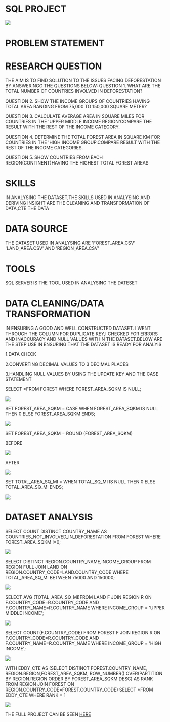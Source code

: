 # SQL PROJECT

![](https://github.com/akpanmary46/SQL1/blob/main/IMAGE%20OF%20DEFORESTATION.png)

# PROBLEM STATEMENT


# RESEARCH QUESTION
THE AIM IS TO FIND SOLUTION TO THE ISSUES FACING DEFORESTATION BY ANSWERINGG THE QUESTIONS BELOW:
QUESTION 1. WHAT ARE THE TOTAL NUMBER OF COUNTRIES INVOLVED IN DEFORESTATION?

QUESTION 2. SHOW THE INCOME GROUPS OF COUNTRIES HAVING TOTAL AREA RANGING FROM 75,000 TO 150,000 SQUARE METER?

QUESTION 3. CALCULATE AVERAGE AREA IN SQUARE MILES FOR COUNTRIES IN THE 'UPPER MIDDLE INCOME REGION'COMPARE THE RESULT WITH THE REST OF THE INCOME CATEGORY.

QUESTION 4. DETERMINE THE TOTAL FOREST AREA IN SQUARE KM FOR COUNTRIES IN THE 'HIGH INCOME'GROUP.COMPARE RESULT WITH THE REST OF THE  INCOME  CATEGORIES.

QUESTION 5. SHOW COUNTRIES FROM EACH REGION(CONTINENT)HAVING THE HIGHEST TOTAL FOREST AREAS

# SKILLS
IN ANALYSING THE DATASET,THE SKILLS USED IN ANALYSING AND DERIVING INSIGHT ARE THE CLEANING AND TRANSFORMATION OF DATA,CTE THE DATA 

# DATA SOURCE
THE DATASET USED IN ANALYSING ARE 'FOREST_AREA.CSV' 'LAND_AREA.CSV' AND 'REGION_AREA.CSV'

# TOOLS
SQL SERVER IS THE TOOL USED IN ANALYSING THE DATESET

# DATA CLEANING/DATA TRANSFORMATION
IN ENSURING A GOOD AND WELL CONSTRUCTED DATASET. I WENT THROUGH THE COLUMN FOR DUPLICATE KEY,I CHECKED FOR ERRORS AND INACCURACY AND NULL VALUES WITHIN THE DATASET.BELOW ARE THE STEP USE IN ENSURING THAT THE DATASET IS READY FOR ANALYIS 

1.DATA CHECK

2.CONVERTING DECIMAL VALUES TO 3 DECIMAL PLACES 

3.HANDLING NULL VALUES BY USING THE UPDATE KEY AND THE CASE STATEMENT

SELECT *FROM FOREST WHERE FOREST_AREA_SQKM IS NULL;

![](https://github.com/akpanmary46/SQL1/blob/main/DATA%20CLEANING%201.png)

SET FOREST_AREA_SQKM = CASE WHEN FOREST_AREA_SQKM IS NULL THEN 0
 ELSE FOREST_AREA_SQKM
 ENDS;

![](https://github.com/akpanmary46/SQL1/blob/main/CLEANING%202.png)

SET FOREST_AREA_SQKM = ROUND (FOREST_AREA_SQKM)


BEFORE

![](https://github.com/akpanmary46/SQL1/blob/main/DIRTY%20DATA%20DECIMAL.png)

AFTER

![](https://github.com/akpanmary46/SQL1/blob/main/CLEAN%20DECIMAL.png)

SET TOTAL_AREA_SQ_MI = WHEN TOTAL_SQ_MI IS NULL THEN 0
 ELSE TOTAL_AREA_SQ_MI
 ENDS;
 
 ![](https://github.com/akpanmary46/SQL1/blob/main/CLEAN%20LAND%20WHEN%20IS%200.png)

# DATASET ANALYSIS

SELECT COUNT DISTINCT COUNTRY_NAME AS COUNTRIES_NOT_INVOLVED_IN_DEFORESTATION FROM FOREST WHERE FOREST_AREA_SQKM !=0; 
  
![](https://github.com/akpanmary46/SQL1/blob/main/SQL%20PROJECT%201.png)

SELECT DISTINCT REGION.COUNTRY_NAME,INCOME_GROUP FROM REGION FULL JOIN LAND ON REGION.COUNTRY_CODE=LAND.COUNTRY_CODE
WHERE TOTAL_AREA_SQ_MI BETWEEN 75000 AND 150000;

![](https://github.com/akpanmary46/SQL1/blob/main/SQL%20PROJECT%20Q2.JPG)

SELECT AVG (TOTAL_AREA_SQ_MI)FROM LAND F
JOIN REGION R ON F.COUNTRY_CODE=R.COUNTRY_CODE AND F.COUNTRY_NAME=R.COUNTRY_NAME
WHERE INCOME_GROUP = 'UPPER MIDDLE INCOME';

![](https://github.com/akpanmary46/SQL1/blob/main/SQL%20PROJECT%20Q3.png)

SELECT COUNT(F.COUNTRY_CODE) FROM FOREST F
JOIN REGION R ON F.COUNTRY_CODE=R.COUNTRY_CODE AND F.COUNTRY_NAME=R.COUNTRY_NAME
WHERE INCOME_GROUP = 'HIGH INCOME';

![](https://github.com/akpanmary46/SQL1/blob/main/SQL%20PROJECT%20Q4.png)

WITH EDDY_CTE AS
(SELECT  DISTINCT FOREST.COUNTRY_NAME, REGION.REGION,FOREST_AREA_SQKM,
ROW_NUMBER() OVER(PARTITION BY REGION.REGION ORDER BY FOREST_AREA_SQKM DESC) AS RANK FROM REGION
JOIN FOREST ON REGION.COUNTRY_CODE=FOREST.COUNTRY_CODE)
SELECT *FROM EDDY_CTE
WHERE RANK = 1

![](https://github.com/akpanmary46/SQL1/blob/main/SQL%20PROJECT%20Q5.png)












THE FULL PROJECT CAN BE SEEN [HERE](https://github.com/akpanmary46/SQL1/blob/main/PROJECT%20WORK.sql)

